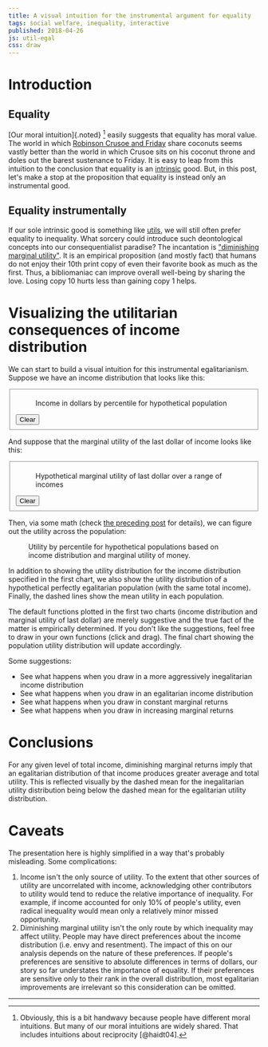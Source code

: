 ```yaml
---
title: A visual intuition for the instrumental argument for equality
tags: social welfare, inequality, interactive
published: 2018-04-26
js: util-egal
css: draw
---
```


# Introduction

## Equality

[Our moral intuition]{.noted} [^intuition] easily suggests that equality has moral value. The world in which [Robinson Crusoe and Friday](https://en.wikipedia.org/wiki/Robinson_Crusoe_economy) share coconuts seems vastly better than the world in which Crusoe sits on his coconut throne and doles out the barest sustenance to Friday. It is easy to leap from this intuition to the conclusion that equality is an [intrinsic](https://en.wikipedia.org/wiki/Instrumental_and_intrinsic_value) good. But, in this post, let's make a stop at the proposition that equality is instead only an instrumental good.

## Equality instrumentally

If our sole intrinsic good is something like [utils](https://en.wikipedia.org/wiki/Utility), we will still often prefer equality to inequality. What sorcery could introduce such deontological concepts into our consequentialist paradise? The incantation is ["diminishing marginal utility"]( https://en.wikipedia.org/wiki/Marginal_utility#Diminishing_marginal_utility). It is an empirical proposition (and mostly fact) that humans do not enjoy their 10th print copy of even their favorite book as much as the first. Thus, a bibliomaniac can improve overall well-being by sharing the love. Losing copy 10 hurts less than gaining copy 1 helps.

# Visualizing the utilitarian consequences of income distribution

We can start to build a visual intuition for this instrumental egalitarianism. Suppose we have an income distribution that looks like this:

<!--more-->

<form>
<fieldset class="draw">
<figure>
<figcaption>Income in dollars by percentile for hypothetical population</figcaption>
<div id="income-distribution"></div>
</figure>
<button type="button">Clear</button>
</fieldset>
</form>

And suppose that the marginal utility of the last dollar of income looks like this:

<form>
<fieldset class="draw">
<figure>
<figcaption>Hypothetical marginal utility of last dollar over a range of incomes</figcaption>
<div id="marginal-utility"></div>
</figure>
<button type="button">Clear</button>
</fieldset>
</form>

Then, via some math (check [the preceding post](/posts/utilitarian-egalitarianism-notebook/) for details), we can figure out the utility across the population:

<figure>
<figcaption>Utility by percentile for hypothetical populations based on income distribution and marginal utility of money.</figcaption>
<div id="utility-distribution"></div>
</figure>

In addition to showing the utility distribution for the income distribution specified in the first chart, we also show the utility distribution of a hypothetical perfectly egalitarian population (with the same total income). Finally, the dashed lines show the mean utility in each population.

The default functions plotted in the first two charts (income distribution and marginal utility of last dollar) are merely suggestive and the true fact of the matter is empirically determined. If you don't like the suggestions, feel free to draw in your own functions (click and drag). The final chart showing the population utility distribution will update accordingly.

Some suggestions:

- See what happens when you draw in a more aggressively inegalitarian income distribution
- See what happens when you draw in an egalitarian income distribution
- See what happens when you draw in constant marginal returns
- See what happens when you draw in increasing marginal returns

# Conclusions

For any given level of total income, diminishing marginal returns imply that an egalitarian distribution of that income produces greater average and total utility. This is reflected visually by the dashed mean for the inegalitarian utility distribution being below the dashed mean for the egalitarian utility distribution.

# Caveats

The presentation here is highly simplified in a way that's probably misleading. Some complications:

1. Income isn't the only source of utility. To the extent that other sources of utility are uncorrelated with income, acknowledging other contributors to utility would tend to reduce the relative importance of inequality. For example, if income accounted for only 10% of people's utility, even radical inequality would mean only a relatively minor missed opportunity.
2. Diminishing marginal utility isn't the only route by which inequality may affect utility. People may have direct preferences about the income distribution (i.e. envy and resentment). The impact of this on our analysis depends on the nature of these preferences. If people's preferences are sensitive to absolute differences in terms of dollars, our story so far understates the importance of equality. If their preferences are sensitive only to their rank in the overall distribution, most egalitarian improvements are irrelevant so this consideration can be omitted.

[^intuition]: Obviously, this is a bit handwavy because people have different moral intuitions. But many of our moral intuitions are widely shared. That includes intuitions about reciprocity [@haidt04].

<hr class="references">
